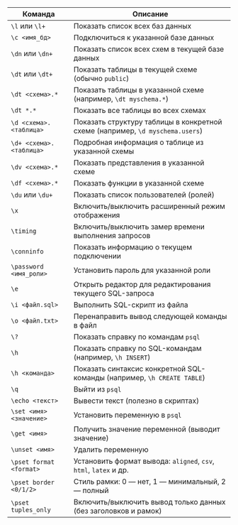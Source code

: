 | Команда | Описание |
|--------|--------|
| `\l` или `\l+` | Показать список всех баз данных |
| `\c <имя_бд>` | Подключиться к указанной базе данных |
| `\dn` или `\dn+` | Показать список всех схем в текущей базе данных |
| `\dt` или `\dt+` | Показать таблицы в текущей схеме (обычно `public`) |
| `\dt <схема>.*` | Показать таблицы в указанной схеме (например, `\dt myschema.*`) |
| `\dt *.*` | Показать все таблицы во всех схемах |
| `\d <схема>.<таблица>` | Показать структуру таблицы в конкретной схеме (например, `\d myschema.users`) |
| `\d+ <схема>.<таблица>` | Подробная информация о таблице из указанной схемы |
| `\dv <схема>.*` | Показать представления в указанной схеме |
| `\df <схема>.*` | Показать функции в указанной схеме |
| `\du` или `\du+` | Показать список пользователей (ролей) |
| `\x` | Включить/выключить расширенный режим отображения |
| `\timing` | Включить/выключить замер времени выполнения запросов |
| `\conninfo` | Показать информацию о текущем подключении |
| `\password <имя_роли>` | Установить пароль для указанной роли |
| `\e` | Открыть редактор для редактирования текущего SQL-запроса |
| `\i <файл.sql>` | Выполнить SQL-скрипт из файла |
| `\o <файл.txt>` | Перенаправить вывод следующей команды в файл |
| `\?` | Показать справку по командам `psql` |
| `\h` | Показать справку по SQL-командам (например, `\h INSERT`) |
| `\h <команда>` | Показать синтаксис конкретной SQL-команды (например, `\h CREATE TABLE`) |
| `\q` | Выйти из `psql` |
| `\echo <текст>` | Вывести текст (полезно в скриптах) |
| `\set <имя> <значение>` | Установить переменную в `psql` |
| `\get <имя>` | Получить значение переменной (выводит значение) |
| `\unset <имя>` | Удалить переменную |
| `\pset format <format>` | Установить формат вывода: `aligned`, `csv`, `html`, `latex` и др. |
| `\pset border <0/1/2>` | Стиль рамки: 0 — нет, 1 — минимальный, 2 — полный |
| `\pset tuples_only` | Включить/выключить вывод только данных (без заголовков и рамок) |